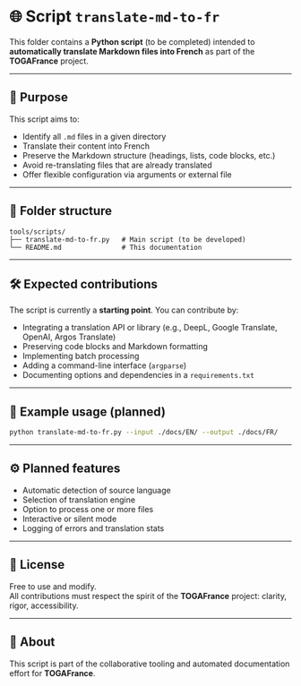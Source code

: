 # 🌐 Script `translate-md-to-fr`

This folder contains a **Python script** (to be completed) intended to **automatically translate Markdown files into French** as part of the **TOGAFrance** project.

---

## 🧭 Purpose

This script aims to:

- Identify all `.md` files in a given directory
- Translate their content into French
- Preserve the Markdown structure (headings, lists, code blocks, etc.)
- Avoid re-translating files that are already translated
- Offer flexible configuration via arguments or external file

---

## 📁 Folder structure

```
tools/scripts/
├── translate-md-to-fr.py   # Main script (to be developed)
└── README.md               # This documentation
```

---

## 🛠️ Expected contributions

The script is currently a **starting point**. You can contribute by:

- Integrating a translation API or library (e.g., DeepL, Google Translate, OpenAI, Argos Translate)
- Preserving code blocks and Markdown formatting
- Implementing batch processing
- Adding a command-line interface (`argparse`)
- Documenting options and dependencies in a `requirements.txt`

---

## 🧪 Example usage (planned)

```bash
python translate-md-to-fr.py --input ./docs/EN/ --output ./docs/FR/
```

---

## ⚙️ Planned features

- Automatic detection of source language
- Selection of translation engine
- Option to process one or more files
- Interactive or silent mode
- Logging of errors and translation stats

---

## 📜 License

Free to use and modify.  
All contributions must respect the spirit of the **TOGAFrance** project: clarity, rigor, accessibility.

---

## 🧠 About

This script is part of the collaborative tooling and automated documentation effort for **TOGAFrance**.
